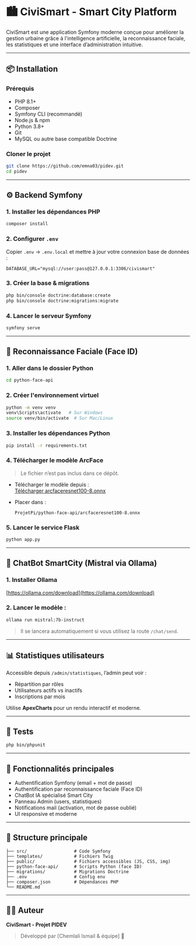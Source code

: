 # 🏙️ CiviSmart - Smart City Platform

CiviSmart est une application Symfony moderne conçue pour améliorer la gestion urbaine grâce à l'intelligence artificielle, la reconnaissance faciale, les statistiques et une interface d’administration intuitive.

---

## 📦 Installation

### Prérequis

- PHP 8.1+
- Composer
- Symfony CLI (recommandé)
- Node.js & npm
- Python 3.8+
- Git
- MySQL ou autre base compatible Doctrine

### Cloner le projet

```bash
git clone https://github.com/emna03/pidev.git
cd pidev
```

---

## ⚙️ Backend Symfony

### 1. Installer les dépendances PHP

```bash
composer install
```

### 2. Configurer `.env`

Copier `.env` → `.env.local` et mettre à jour votre connexion base de données :

```dotenv
DATABASE_URL="mysql://user:pass@127.0.0.1:3306/civismart"
```

### 3. Créer la base & migrations

```bash
php bin/console doctrine:database:create
php bin/console doctrine:migrations:migrate
```

### 4. Lancer le serveur Symfony

```bash
symfony serve
```

---

## 🎥 Reconnaissance Faciale (Face ID)

### 1. Aller dans le dossier Python

```bash
cd python-face-api
```

### 2. Créer l'environnement virtuel

```bash
python -m venv venv
venv\Scripts\activate   # Sur Windows
source venv/bin/activate  # Sur Mac/Linux
```

### 3. Installer les dépendances Python

```bash
pip install -r requirements.txt
```

### 4. Télécharger le modèle ArcFace

> Le fichier n’est pas inclus dans ce dépôt.

- Télécharger le modèle depuis :  
  [Télécharger arcfaceresnet100-8.onnx](https://github.com/deepinsight/insightface)

- Placer dans :
  ```
  ProjetPi/python-face-api/arcfaceresnet100-8.onnx
  ```

### 5. Lancer le service Flask

```bash
python app.py
```

---

## 🤖 ChatBot SmartCity (Mistral via Ollama)

### 1. Installer Ollama

[https://ollama.com/download](https://ollama.com/download)

### 2. Lancer le modèle :

```bash
ollama run mistral:7b-instruct
```

> Il se lancera automatiquement si vous utilisez la route `/chat/send`.

---

## 📊 Statistiques utilisateurs

Accessible depuis `/admin/statistiques`, l’admin peut voir :

- Répartition par rôles
- Utilisateurs actifs vs inactifs
- Inscriptions par mois

Utilise **ApexCharts** pour un rendu interactif et moderne.

---

## 🧪 Tests

```bash
php bin/phpunit
```

---

## 🧠 Fonctionnalités principales

- Authentification Symfony (email + mot de passe)
- Authentification par reconnaissance faciale (Face ID)
- ChatBot IA spécialisé Smart City
- Panneau Admin (users, statistiques)
- Notifications mail (activation, mot de passe oublié)
- UI responsive et moderne

---

## 📁 Structure principale

```
├── src/                  # Code Symfony
├── templates/            # Fichiers Twig
├── public/               # Fichiers accessibles (JS, CSS, img)
├── python-face-api/      # Scripts Python (face ID)
├── migrations/           # Migrations Doctrine
├── .env                  # Config env
├── composer.json         # Dépendances PHP
└── README.md
```

---

## 🧑‍💻 Auteur

**CiviSmart - Projet PIDEV**

> Développé par [Chemlali Ismail & équipe] 🚀